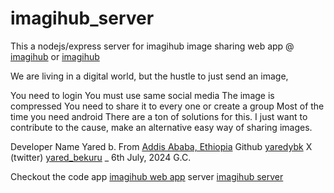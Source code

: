 # imagihub_server
This a nodejs/express server for imagihub image sharing web app 
  @ [imagihub](https://imagihub.yaredb.tech) or [imagihub](https://imagihub.yaredb.net.et)
  
We are living in a digital world, but the hustle to just send an image,

You need to login
You must use same social media
The image is compressed
You need to share it to every one or create a group
Most of the time you need android
There are a ton of solutions for this. I just want to contribute to the cause, make an alternative easy way of sharing images.

Developer
Name  Yared b.
From  [Addis Ababa, Ethiopia](https://maps.app.goo.gl/6cG81dKHbFiMCmG7A)
Github  [yaredybk](https://github.com/yaredybk)
X (twitter)  [yared_bekuru](https://x.com/yared_bekuru)
_  6th July, 2024 G.C.

Checkout the code
app  [imagihub web app](https://github.com/yaredybk/imagihub_app)
server  [imagihub server](https://github.com/yaredybk/imagihub_server)
